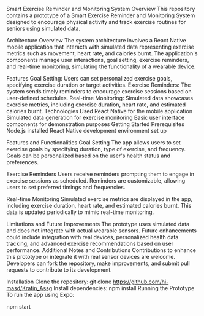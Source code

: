 Smart Exercise Reminder and Monitoring System
Overview
This repository contains a prototype of a Smart Exercise Reminder and Monitoring System designed to encourage physical activity and track exercise routines for seniors using simulated data.

Architecture Overview
The system architecture involves a React Native mobile application that interacts with simulated data representing exercise metrics such as movement, heart rate, and calories burnt. The application's components manage user interactions, goal setting, exercise reminders, and real-time monitoring, simulating the functionality of a wearable device.

Features
Goal Setting: Users can set personalized exercise goals, specifying exercise duration or target activities.
Exercise Reminders: The system sends timely reminders to encourage exercise sessions based on user-defined schedules.
Real-time Monitoring: Simulated data showcases exercise metrics, including exercise duration, heart rate, and estimated calories burnt.
Technologies Used
React Native for the mobile application
Simulated data generation for exercise monitoring
Basic user interface components for demonstration purposes
Getting Started
Prerequisites
Node.js installed
React Native development environment set up


Features and Functionalities
Goal Setting
The app allows users to set exercise goals by specifying duration, type of exercise, and frequency. Goals can be personalized based on the user's health status and preferences.

Exercise Reminders
Users receive reminders prompting them to engage in exercise sessions as scheduled. Reminders are customizable, allowing users to set preferred timings and frequencies.

Real-time Monitoring
Simulated exercise metrics are displayed in the app, including exercise duration, heart rate, and estimated calories burnt. This data is updated periodically to mimic real-time monitoring.

Limitations and Future Improvements
The prototype uses simulated data and does not integrate with actual wearable sensors.
Future enhancements could include integration with real devices, personalized health data tracking, and advanced exercise recommendations based on user performance.
Additional Notes and Contributions
Contributions to enhance this prototype or integrate it with real sensor devices are welcome. Developers can fork the repository, make improvements, and submit pull requests to contribute to its development.


Installation
Clone the repository:
git clone https://github.com/hi-masd/Kratin_Assg
Install dependencies:
npm install
Running the Prototype
To run the app using Expo:

npm start
